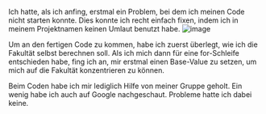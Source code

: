 Ich hatte, als ich anfing, erstmal ein Problem, bei dem ich meinen Code nicht starten konnte. Dies konnte ich recht einfach fixen, indem ich in meinem Projektnamen keinen Umlaut benutzt habe.
![image](https://github.com/user-attachments/assets/2a8ecf35-5966-4ab1-afb6-68d42ae00549)

Um an den fertigen Code zu kommen, habe ich zuerst überlegt, wie ich die Fakultät selbst berechnen soll. Als ich mich dann für eine for-Schleife entschieden habe, fing ich an, mir erstmal einen Base-Value zu setzen, um mich auf die Fakultät konzentrieren zu können.

Beim Coden habe ich mir lediglich Hilfe von meiner Gruppe geholt. Ein wenig habe ich auch auf Google nachgeschaut. Probleme hatte ich dabei keine.
